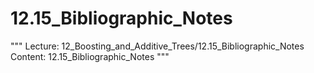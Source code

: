 # 12.15_Bibliographic_Notes
"""
Lecture: 12_Boosting_and_Additive_Trees/12.15_Bibliographic_Notes
Content: 12.15_Bibliographic_Notes
"""
